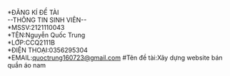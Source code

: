 
*ĐĂNG KÍ ĐỀ TÀI    
--THÔNG TIN SINH VIÊN--  
*MSSV:2121110043  
*TÊN:Nguyễn Quốc Trung  
*LỚP:CCQ2111B  
*ĐIỆN THOẠI:0356295304  
*EMAIL:quoctrung160723@gmail.com 
#Tên đề tài:Xây dựng website bán quần áo nam  
